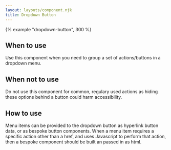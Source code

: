 ```yaml
---
layout: layouts/component.njk
title: Dropdown Button
---
```


{% example "dropdown-button", 300 %}

## When to use

Use this component when you need to group a set of actions/buttons in a dropdown menu.

## When not to use

Do not use this component for common, regulary used actions as hiding these options behind a button could harm accessibility.

## How to use

Menu items can be provided to the dropdown button as hyperlink button data, or as bespoke button components. When a menu item requires a specific action other than a href, and uses Javascript to perform that action, then a bespoke component should be built an passed in as html.
